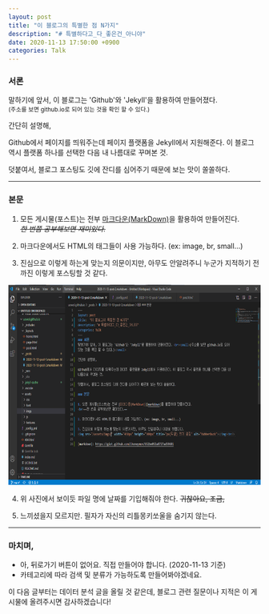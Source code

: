 ```yaml
---
layout: post
title: "이 블로그의 특별한 점 N가지"
description: "# 특별하다고_다_좋은건_아니야"
date: 2020-11-13 17:50:00 +0900
categories: Talk
---
```

### 서론
말하기에 앞서, 이 블로그는 'Github'와 'Jekyll'을 활용하여 만들어졌다. <br><small>(주소를 보면 github.io로 되어 있는 것을 확인 할 수 있다.)</small>

간단히 설명해,

Github에서 페이지를 띄워주는데 페이지 플랫폼을 Jekyll에서 지원해준다. 이 블로그 역시 플랫폼 하나를 선택한 다음 내 나름대로 꾸며본 것. 

덧붙여서, 블로그 포스팅도 깃에 잔디를 심어주기 때문에 보는 맛이 쏠쏠하다.

---

### 본문

1. 모든 게시물(포스트)는 전부 [마크다운(MarkDown)][markdown]을 활용하여 만들어진다.
<br>_~~한 번쯤 공부해보면 재미있다.~~_

2. 마크다운에서도 HTML의 태그들이 사용 가능하다. (ex: image, br, small...)

3. 진심으로 이렇게 하는게 맞는지 의문이지만, 아무도 안알려주니 누군가 지적하기 전까진 이렇게 포스팅할 것 같다.
<img src="/assets/imgs/post_2/now_working.png" width="700px" height="400px" title="내가 일하는 방법" alt="now_working..."/>

4. 위 사진에서 보이듯 파일 명에 날짜를 기입해줘야 한다. ~~귀찮아요, 조금,~~

5. 느끼셨을지 모르지만. 필자가 자신의 리틀몽키쏘울을 숨기지 않는다.

---

### 마치며,
* 아, 뒤로가기 버튼이 없어요. 직접 만들어야 합니다. (2020-11-13 기준)
* 카테고리에 따라 검색 및 분류가 가능하도록 만들어봐야겠네요.

이 다음 글부터는 데이터 분석 글을 올릴 것 같은데, 블로그 관련 질문이나 지적은 이 게시물에 올려주시면 감사하겠습니다!



[markdown]: https://gist.github.com/ihoneymon/652be052a0727ad59601